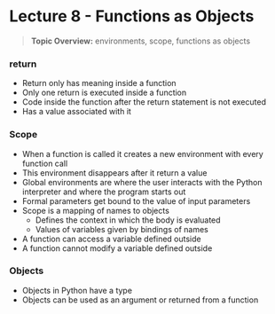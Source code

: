 # Lecture 8 - Functions as Objects

> **Topic Overview:** environments, scope, functions as objects

### return
- Return only has meaning inside a function
- Only one return is executed inside a function
- Code inside the function after the return statement is not executed
- Has a value associated with it

### Scope
- When a function is called it creates a new environment with every function call
- This environment disappears after it return a value
- Global environments are where the user interacts with the Python interpreter and where the program starts out
- Formal parameters get bound to the value of input parameters
- Scope is a mapping of names to objects
  - Defines the context in which the body is evaluated
  - Values of variables given by bindings of names
- A function can access a variable defined outside
- A function cannot modify a variable defined outside

### Objects
- Objects in Python have a type
- Objects can be used as an argument or returned from a function

  

